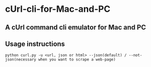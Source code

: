 # cUrl-cli-for-Mac-and-PC
## A cUrl command cli emulator for Mac and PC
## Usage instructions
```
python curl.py -u <url, json or html> --json(default) / --not-json(necessary when you want to scrape a web-page)
```
